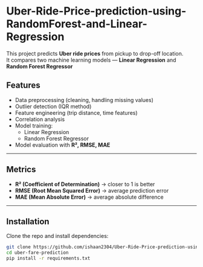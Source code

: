 # Uber-Ride-Price-prediction-using-RandomForest-and-Linear-Regression

This project predicts **Uber ride prices** from pickup to drop-off location.  
It compares two machine learning models — **Linear Regression** and **Random Forest Regressor**
## Features
- Data preprocessing (cleaning, handling missing values)
- Outlier detection (IQR method)
- Feature engineering (trip distance, time features)
- Correlation analysis
- Model training:
  - Linear Regression
  - Random Forest Regressor
- Model evaluation with **R², RMSE, MAE**

---

##  Metrics
- **R² (Coefficient of Determination)** → closer to 1 is better  
- **RMSE (Root Mean Squared Error)** → average prediction error  
- **MAE (Mean Absolute Error)** → average absolute difference  

---

##  Installation
Clone the repo and install dependencies:

```bash
git clone https://github.com/ishaan2304/Uber-Ride-Price-prediction-using-RandomForest-and-Linear-Regression.git
cd uber-fare-prediction
pip install -r requirements.txt
